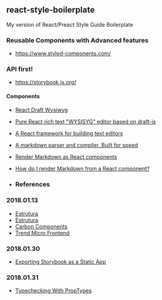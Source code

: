 ## react-style-boilerplate
My version of React/Preact Style Guide Boilerplate


### Reusable Components with Advanced features
- https://www.styled-components.com/

### API first!
- https://storybook.js.org/


#### Components
- [React Draft Wysiwyg](https://jpuri.github.io/react-draft-wysiwyg/#/)
- [Pure React rich text "WYSISYG" editor based on draft-js](https://github.com/sstur/react-rte)
- [A React framework for building text editors](https://github.com/facebook/draft-js)
- [A markdown parser and compiler. Built for speed](https://github.com/chjj/marked)
- [Render Markdown as React components](https://github.com/rexxars/react-markdown)
- [How do I render Markdown from a React component?](https://stackoverflow.com/questions/31875748/how-do-i-render-markdown-from-a-react-component)

- ### References
### 2018.01.13
- [Estrutura](https://github.com/CompuIves/codesandbox-client/blob/master/packages/app/src/app/components/Alert.js)
- [Estrutura](https://github.com/CompuIves/codesandbox-client/blob/master/packages/app/src/app/components/Switch.js)
- [Carbon Components](https://github.com/carbon-design-system/carbon-components-react)
- [Trend Micro Frontend](https://github.com/trendmicro-frontend)

### 2018.01.30
- [Exporting Storybook as a Static App](https://storybook.js.org/basics/exporting-storybook/)

### 2018.01.31
- [Typechecking With PropTypes](https://reactjs.org/docs/typechecking-with-proptypes.html)